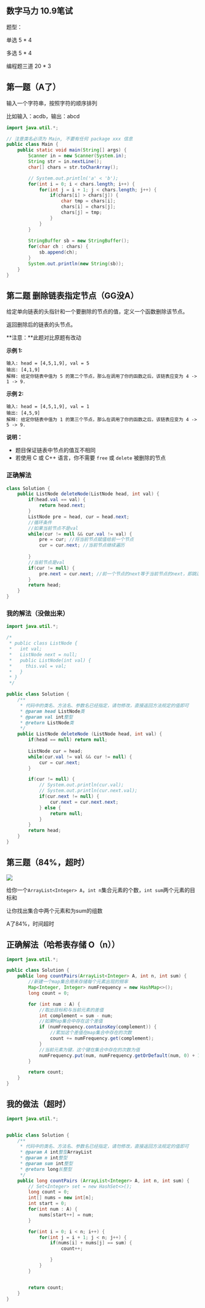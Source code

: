 ## 数字马力 10.9笔试



题型：

单选 5 * 4

多选 5 * 4

编程题三道 20 * 3





## 第一题（A了）

输入一个字符串，按照字符的顺序排列

比如输入：acdb，输出：abcd

````java
import java.util.*;

// 注意类名必须为 Main, 不要有任何 package xxx 信息
public class Main {
    public static void main(String[] args) {
        Scanner in = new Scanner(System.in);
        String str = in.nextLine();
        char[] chars = str.toCharArray();

        // System.out.println('a' < 'b');
        for(int i = 0; i < chars.length; i++) {
            for(int j = i + 1; j < chars.length; j++) {
                if(chars[i] > chars[j]) {
                    char tmp = chars[i];
                    chars[i] = chars[j];
                    chars[j] = tmp;
                }
            }
        }
        
        StringBuffer sb = new StringBuffer();
        for(char ch : chars) {
            sb.append(ch);
        }
        System.out.println(new String(sb));
    }
}
````





## 第二题 删除链表指定节点（GG没A）

给定单向链表的头指针和一个要删除的节点的值，定义一个函数删除该节点。

返回删除后的链表的头节点。

**注意：**此题对比原题有改动

**示例 1:**

```
输入: head = [4,5,1,9], val = 5
输出: [4,1,9]
解释: 给定你链表中值为 5 的第二个节点，那么在调用了你的函数之后，该链表应变为 4 -> 1 -> 9.
```

**示例 2:**

```
输入: head = [4,5,1,9], val = 1
输出: [4,5,9]
解释: 给定你链表中值为 1 的第三个节点，那么在调用了你的函数之后，该链表应变为 4 -> 5 -> 9.
```

 

**说明：**

- 题目保证链表中节点的值互不相同
- 若使用 C 或 C++ 语言，你不需要 `free` 或 `delete` 被删除的节点

### 正确解法

```java
class Solution {
    public ListNode deleteNode(ListNode head, int val) {
        if(head.val == val) {
            return head.next;
        }
        ListNode pre = head, cur = head.next;
        //循环条件
        //如果当前节点不是val
        while(cur != null && cur.val != val) {
            pre = cur; //将当前节点赋值给前一个节点
            cur = cur.next; //当前节点继续遍历
            
        }
        //当前节点是val
        if(cur != null) {
            pre.next = cur.next; //前一个节点的next等于当前节点的next，即跳过
        }
        return head;
    }
}
```







### 我的解法（没做出来）

````java
import java.util.*;

/*
 * public class ListNode {
 *   int val;
 *   ListNode next = null;
 *   public ListNode(int val) {
 *     this.val = val;
 *   }
 * }
 */

public class Solution {
    /**
     * 代码中的类名、方法名、参数名已经指定，请勿修改，直接返回方法规定的值即可
     * @param head ListNode类 
     * @param val int整型 
     * @return ListNode类
     */
    public ListNode deleteNode (ListNode head, int val) {
        if(head == null) return null;
        
        ListNode cur = head;
        while(cur.val != val && cur != null) {
            cur = cur.next;
        }

        if(cur != null) {
            // System.out.println(cur.val);
            // System.out.println(cur.next.val);
            if(cur.next != null) {
                cur.next = cur.next.next;
            } else {
                return null;
            }
        } 
        return head;
    }
}
````







## 第三题（84%，超时）

![](https://alylmengbucket.oss-cn-nanjing.aliyuncs.com/2023-9/202310092131319.png)

给你一个`ArrayList<Integer> A`，`int n`集合元素的个数，`int sum`两个元素的目标和

让你找出集合中两个元素和为sum的组数

A了84%，时间超时



## 正确解法（哈希表存储 O（n））



```java
import java.util.*;

public class Solution {
    public long countPairs(ArrayList<Integer> A, int n, int sum) {
        //新建一个map集合用来存储每个元素出现的频率
        Map<Integer, Integer> numFrequency = new HashMap<>();
        long count = 0;

        for (int num : A) {
            //取出目标和与当前元素的差值
            int complement = sum - num;
            //如果Map集合中存在这个差值
            if (numFrequency.containsKey(complement)) {
                //累加这个差值在map集合中存在的次数
                count += numFrequency.get(complement);
            }
            //当前元素为键，这个键在集合中存在的次数为值
            numFrequency.put(num, numFrequency.getOrDefault(num, 0) + 1);
        }

        return count;
    }
}

```







## 我的做法（超时）

```java
import java.util.*;


public class Solution {
    /**
     * 代码中的类名、方法名、参数名已经指定，请勿修改，直接返回方法规定的值即可
     * @param A int整型ArrayList
     * @param n int整型
     * @param sum int整型
     * @return long长整型
     */
    public long countPairs (ArrayList<Integer> A, int n, int sum) {
        // Set<Integer> set = new HashSet<>();
        long count = 0;
        int[] nums = new int[n];
        int start = 0;
        for(int num : A) {
            nums[start++] = num;
        }

        for(int i = 0; i < n; i++) {
            for(int j = i + 1; j < n; j++) {
                if(nums[i] + nums[j] == sum) {
                    count++;

                }
            }
        }


        return count;
    }
}
```

